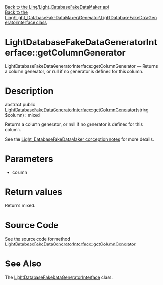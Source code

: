 [Back to the Ling/Light_DatabaseFakeDataMaker api](https://github.com/lingtalfi/Light_DatabaseFakeDataMaker/blob/master/doc/api/Ling/Light_DatabaseFakeDataMaker.md)<br>
[Back to the Ling\Light_DatabaseFakeDataMaker\Generator\LightDatabaseFakeDataGeneratorInterface class](https://github.com/lingtalfi/Light_DatabaseFakeDataMaker/blob/master/doc/api/Ling/Light_DatabaseFakeDataMaker/Generator/LightDatabaseFakeDataGeneratorInterface.md)


LightDatabaseFakeDataGeneratorInterface::getColumnGenerator
================



LightDatabaseFakeDataGeneratorInterface::getColumnGenerator — Returns a column generator, or null if no generator is defined for this column.




Description
================


abstract public [LightDatabaseFakeDataGeneratorInterface::getColumnGenerator](https://github.com/lingtalfi/Light_DatabaseFakeDataMaker/blob/master/doc/api/Ling/Light_DatabaseFakeDataMaker/Generator/LightDatabaseFakeDataGeneratorInterface/getColumnGenerator.md)(string $column) : mixed




Returns a column generator, or null if no generator is defined for this column.



See the [Light_DatabaseFakeDataMaker conception notes](https://github.com/lingtalfi/Light_DatabaseFakeDataMaker/blob/master/doc/pages/conception-notes.md) for more details.




Parameters
================


- column

    


Return values
================

Returns mixed.








Source Code
===========
See the source code for method [LightDatabaseFakeDataGeneratorInterface::getColumnGenerator](https://github.com/lingtalfi/Light_DatabaseFakeDataMaker/blob/master/Generator/LightDatabaseFakeDataGeneratorInterface.php#L24-L24)


See Also
================

The [LightDatabaseFakeDataGeneratorInterface](https://github.com/lingtalfi/Light_DatabaseFakeDataMaker/blob/master/doc/api/Ling/Light_DatabaseFakeDataMaker/Generator/LightDatabaseFakeDataGeneratorInterface.md) class.



